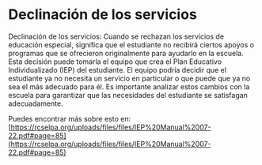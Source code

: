 # Declinación de los servicios
Declinación de los servicios: Cuando se rechazan los servicios de educación especial, significa que el estudiante no recibirá ciertos apoyos o programas que se ofrecieron originalmente para ayudarlo en la escuela. Esta decisión puede tomarla el equipo que crea el Plan Educativo Individualizado (IEP) del estudiante. El equipo podría decidir que el estudiante ya no necesita un servicio en particular o que puede que ya no sea el más adecuado para él. Es importante analizar estos cambios con la escuela para garantizar que las necesidades del estudiante se satisfagan adecuadamente.

Puedes encontrar más sobre esto en: [https://rcselpa.org/uploads/files/files/IEP%20Manual%2007-22.pdf#page=85](https://rcselpa.org/uploads/files/files/IEP%20Manual%2007-22.pdf#page=85)
